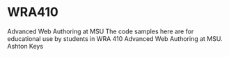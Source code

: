 # WRA410
Advanced Web Authoring at MSU
The code samples here are for educational use by students in WRA 410 Advanced Web Authoring at MSU.
Ashton Keys
